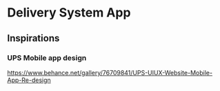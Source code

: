 # Delivery System App

## Inspirations


### UPS Mobile app design
https://www.behance.net/gallery/76709841/UPS-UIUX-Website-Mobile-App-Re-design

